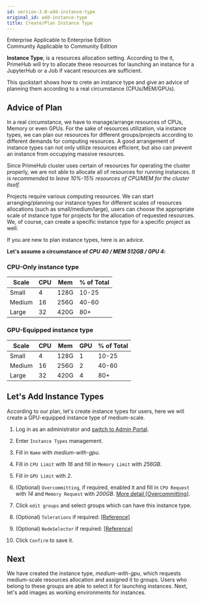 ```yaml
---
id: version-3.0-add-instance-type
original_id: add-instance-type
title: Create/Plan Instance Type
---
```



<div class="label-sect">
  <div class="ee-only tooltip">Enterprise
    <span class="tooltiptext">Applicable to Enterprise Edition</span>
  </div>
  <div class="ce-only tooltip">Community
    <span class="tooltiptext">Applicable to Community Edition</span>
  </div>
</div>

**Instance Type**, is a resources allocation setting. According to the it, PrimeHub will try to allocate these resources for launching an instance for a JupyterHub or a Job if vacant resources are sufficient.

This quckstart shows how to crete an instance type and give an advice of planning them according to a real circumstance (CPUs/MEM/GPUs).

## Advice of Plan

In a real circumstance, we have to manage/arrange resources of CPUs, Memory or even GPUs. For the sake of resources utilization, via instance types, we can plan our resources for different groups/projects according to different demands for computing resources. A good arrangement of instance types can not only utilize resources efficient, but also can prevent an instance from occupying massive resources.

Since PrimeHub cluster uses certain of resources for operating the cluster properly, we are not able to allocate all of resources for running instances. *It is recommended to leave 10%-15% resources of CPU/MEM for the cluster itself.*

Projects require various computing resources. We can start arranging/planning our instance types for different scales of resources allocations (such as small/medium/large), users can choose the appropriate scale of instance type for projects for the allocation of requested resources. We, of course, can create a specific instance type for a specific project as well.

If you are new to plan instance types, here is an advice.

**Let's assume a circumstance of *CPU 40 / MEM 512GB / GPU 4*:**

### CPU-Only instance type

|Scale|CPU|Mem|% of Total|
|-----|---|---|----------|
|Small|4|128G|10-25|
|Medium|16|256G|40-60|
|Large|32|420G|80+|

### GPU-Equipped instance type

|Scale|CPU|Mem|GPU|% of Total|
|-----|---|---|---|----------|
|Small|4|128G|1|10-25|
|Medium|16|256G|2|40-60|
|Large|32|420G|4|80+|

## Let's Add Instance Types

According to our plan, let's create instance types for users, here we will create a GPU-equipped instance type of medium-scale.

1. Log in as an administrator and [switch to Admin Portal](login-portal-admin).

2. Enter `Instance Types` management.

3. Fill in `Name` with *medium-with-gpu*.

4. Fill in `CPU Limit` with *16* and fill in `Memory Limit` with *256GB*.

5. Fill in `GPU Limit` with *2*.

6. (Optional) `Overcommitting`, if required, enabled it and fill in `CPU Request` with *14* and `Memory Request` with *200GB*. [More detail [Overcommitting]](../guide_manual/admin-instancetype#overcommitting-advanced-feature).

7. Click `edit groups` and select groups which can have this instance type.

8. (Optional) `Tolerations` if required: [[Reference]](../guide_manual/usecase-toleration)
   
9. (Optional) `NodeSelector` if required: [[Reference]](../guide_manual/usecase-nodeselector)

10. Click `Confirm` to save it.

## Next

We have created the instance type, *medium-with-gpu*, which requests medium-scale resources allocation and assigned it to groups. Users who belong to these groups are able to select it for launching instances. Next, let's add images as working environments for instances.
